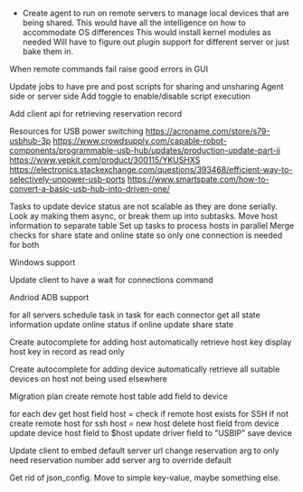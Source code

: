 
* Create agent to run on remote servers to manage local devices that are being shared.
    This would have all the intelligence on how to accommodate OS differences
    This would install kernel modules as needed
    Will have to figure out plugin support for different server or just bake them in.
 
 When remote commands fail raise good errors in GUI
    
Update jobs to have pre and post scripts for sharing and unsharing
  Agent side or server side
  Add toggle to enable/disable script execution

Add client api for retrieving reservation record

Resources for USB power switching
  https://acroname.com/store/s79-usbhub-3p
  https://www.crowdsupply.com/capable-robot-components/programmable-usb-hub/updates/production-update-part-ii
  https://www.yepkit.com/product/300115/YKUSHXS
  https://electronics.stackexchange.com/questions/393468/efficient-way-to-selectively-unpower-usb-ports
  https://www.smartspate.com/how-to-convert-a-basic-usb-hub-into-driven-one/

   
Tasks to update device status are not scalable as they are done serially. Look ay making them async, or break them up into subtasks.
    Move host information to separate table
    Set up tasks to process hosts in parallel
    Merge checks for share state and online state so only one connection is needed for both

Windows support

Update client to have a wait for connections command

Andriod ADB support

for all servers
  schedule task
    in task
      for each connector
        get all state information
        update online status
        if online
          update share state


Create autocomplete for adding host
    automatically retrieve host key
    display host key in record as read only

Create autocomplete for adding device
    automatically retrieve all suitable devices on host not being used elsewhere 
    
    
Migration plan
   create remote host table
   add field to device
   
   for each dev
     get host field
     host = check if remote host exists for SSH
     if not create remote host for ssh
     host = new host
     delete host field from device
     update device host field to $host
     update driver field to "USBIP"
     save device


Update client to
    embed default server url
    change reservation arg to only need reservation number
    add server arg to override default

Get rid of json_config. Move to simple key-value, maybe something else.